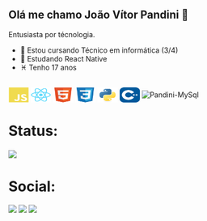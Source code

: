 ## Olá me chamo João Vítor Pandini 👋

Entusiasta por técnologia.

- 🔭 Estou cursando Técnico em informática (3/4)
- 🌱 Estudando React Native
- ♓ Tenho 17 anos

<div style="display: inline_block"><br>
  <img align="center" alt="Pandini-Js" height="30" width="40" src="https://raw.githubusercontent.com/devicons/devicon/master/icons/javascript/javascript-plain.svg">
  <img align="center" alt="Pandini-React" height="30" width="40" src="https://raw.githubusercontent.com/devicons/devicon/master/icons/react/react-original.svg">
  <img align="center" alt="Pandini-HTML" height="30" width="40" src="https://raw.githubusercontent.com/devicons/devicon/master/icons/html5/html5-original.svg">
  <img align="center" alt="Pandini-CSS" height="30" width="40" src="https://raw.githubusercontent.com/devicons/devicon/master/icons/css3/css3-original.svg">
  <img align="center" alt="Pandini-Python" height="30" width="40" src="https://raw.githubusercontent.com/devicons/devicon/master/icons/python/python-original.svg">
  <img align="center" alt="Pandini-CPP" height="30" width="40" src="https://github.com/tandpfun/skill-icons/blob/main/icons/CPP.svg">
  <img align="center" alt="Pandini-MySql" height="40" width="50" src="https://cdn.jsdelivr.net/gh/devicons/devicon/icons/mysql/mysql-original-wordmark.svg">

</div>


<p><h1>Status: </h1>
<!-- <img align="center" height="160em" src="https://github-readme-stats.vercel.app/api/top-langs/?username=JPandini&layout=compact&langs_count=6&theme=tokyonight"/> -->
   <img align="center"height="160em" src="https://github-readme-stats.vercel.app/api?username=JPandini&show_icons=true&theme=tokyonight&include_all_commits=true&count_private=true"/>

</p>

<p><h1>Social: </h1></p>
<div>
    <a href="https://www.linkedin.com/in/jo%C3%A3o-v%C3%ADtor-pandini-71a484240/" target="_blank"><img src="https://img.shields.io/badge/-LinkedIn-%230077B5?style=for-the-badge&logo=linkedin&logoColor=white" target="_blank"></a>
    <a href="https://www.instagram.com/joaovppvitor_/" target="_blank"><img src="https://img.shields.io/badge/-Instagram-%23E4405F?style=for-the-badge&logo=instagram&logoColor=white" target="_blank"></a>
    <a href = "mailto:pandinijoao@gmail.com"><img src="https://img.shields.io/badge/-Gmail-%23333?style=for-the-badge&logo=gmail&logoColor=white" target="_blank"></a>
</div>



